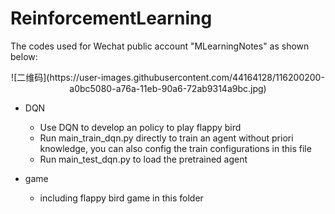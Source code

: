 # ReinforcementLearning
The codes used for Wechat public account "MLearningNotes" as shown below:

<div align='center' >
![二维码](https://user-images.githubusercontent.com/44164128/116200200-a0bc5080-a76a-11eb-90a6-72ab9314a9bc.jpg)
</div>

- DQN
  - Use DQN to develop an policy to play flappy bird
  - Run main_train_dqn.py directly to train an agent without priori knowledge, you can also config the train configurations in this file
  - Run main_test_dqn.py to load the pretrained agent 

- game
  - including flappy bird game in this folder
